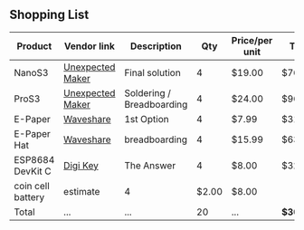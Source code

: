 ## Shopping List

| Product | Vendor link | Description | Qty | Price/per unit | Total |
|---|---|---|---|---|---|
| NanoS3 | [Unexpected Maker](https://unexpectedmaker.com/shop.html#!/NanoS3/p/577095557/category=154222511) | Final solution | 4 | \$19.00 | \$76.00 |
| ProS3 | [Unexpected Maker](https://unexpectedmaker.com/shop.html#!/ProS3/p/577095369/category=154222511) | Soldering / Breadboarding | 4 | \$24.00 | \$96.00 |
| E-Paper | [Waveshare](https://www.waveshare.com/product/displays/e-paper/2.13inch-e-paper-g.htm) | 1st Option | 4 | \$7.99 | \$31.96 |
| E-Paper Hat | [Waveshare](https://www.waveshare.com/product/displays/e-paper/2.13inch-e-paper-hat-g.htm) | breadboarding | 4 | \$15.99 | \$63.96 |
| ESP8684 DevKit C | [Digi Key](https://www.digikey.com/en/products/detail/espressif-systems/ESP32-C3-DEVKITC-02/14553009) | The Answer | 4 | \$8.00 | \$32.00 |
| coin cell battery | estimate | 4 | \$2.00 | \$8.00 |
| Total | ... | ... | 20 | ... | **\$307.92** |

